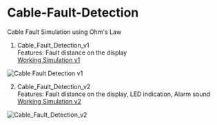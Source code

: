 # Cable-Fault-Detection
Cable Fault Simulation using Ohm's Law

1. Cable_Fault_Detection_v1 </br>
Features: Fault distance on the display </br>
[Working Simulation v1](https://youtu.be/eU1kIlVSn4Q)
 

![Cable Fault Detection v1](https://user-images.githubusercontent.com/89517921/179697096-49539a1b-6e45-4e5f-9326-6e223f6cec13.png)

2. Cable_Fault_Detection_v2</br>
Features: Fault distance on the display, LED indication, Alarm sound </br>
[Working Simulation v2](https://youtu.be/_Kq5vZqJ65A)

![Cable_Fault_Detection_v2](https://user-images.githubusercontent.com/89517921/179697438-6519568c-e1ed-4ee7-ad86-2bb3f2742b94.png)
